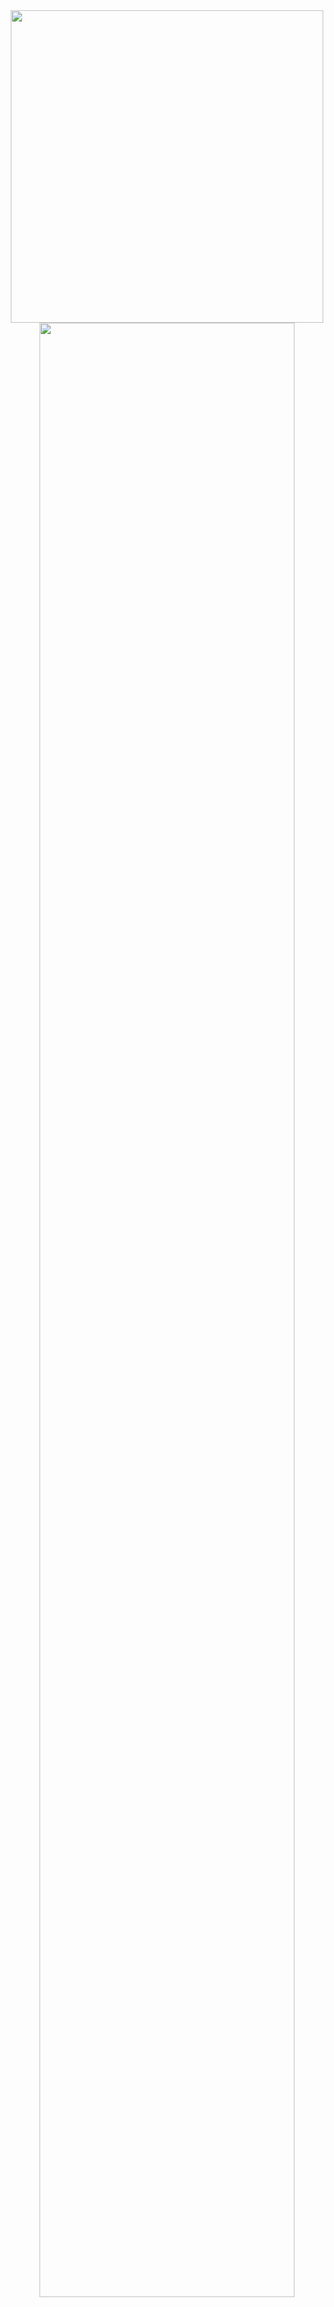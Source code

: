 <div align="center">

  <img src="https://i.imgur.com/VYBxMKp.gif" width="500px" />


  <img src="https://readme-typing-svg.demolab.com?font=Inconsolata&weight=500&size=50&duration=4000&pause=300&color=A7A459&center=true&vCenter=true&multiline=true&repeat=false&random=false&width=1350&height=140&lines=Hello+There!;I'm+Riley%2C+A+Tech+Girl+and+Cybersecurity+Enthusiast+%E2%9C%A9" width="90%" />

  <br><br>

  <pre>
💼 BSc Cybersecurity @ Wentworth Institute of Technology (WIT)
🎓 Minors in Cyber Management & Computer Science

🚀 Break Through Tech Fellow @ MIT
💻 System Administration Intern @ Silvertech, Inc.
  </pre>

  <pre>
🏃‍♂️ Passionate Runner with my Dog
🧘‍♀️ Pilates & Yoga Lover
🥾 Outdoors Wizard 
  </pre>

  <br><br>

  <img src="https://raw.githubusercontent.com/innng/innng/master/assets/kyubey.gif" height="40" />

  <br><br>

  [![](https://img.shields.io/badge/linkedin-0a66c2?style=for-the-badge&logo=linkedin&logoColor=white)](www.linkedin.com/in/rileybarka)
  [![](https://img.shields.io/badge/email-1DA1F2?style=for-the-badge&logo=gmail&logoColor=white)](mailto:barkar@wit.edu)
  

</div>

